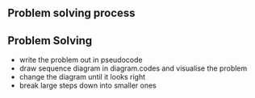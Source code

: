 ## Problem solving process

## Problem Solving

- write the problem out in pseudocode
- draw sequence diagram in diagram.codes and visualise the problem
- change the diagram until it looks right
- break large steps down into smaller ones

